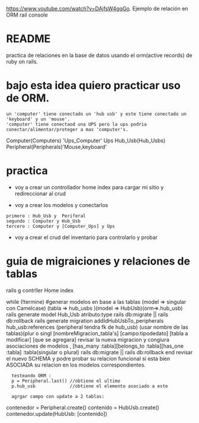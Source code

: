 https://www.youtube.com/watch?v=DAjfsW4gqGo. Ejemplo de relación en ORM rail console

# README

practica de relaciones en la base de datos usando el orm(active records) de ruby on rails.

# bajo esta idea quiero practicar uso de ORM.
```
un 'computer' tiene conectado un 'hub usb' y este tiene conectado un 'keyboard' y un 'mouse'.
'computer' tiene conectaod una UPS pero la ups podria conectar/alimentar/proteger a mas 'computer's.
```
Computer(Computers) 'Ups_Computer'  Ups
Hub_Usb(Hub_Usbs)  Peripheral(Peripherals)'Mouse,keyboard'

# practica

- voy a crear un controllador home index para cargar mi sitio y redireccionar al crud

- voy a crear los modelos y conectarlos
```
primero : Hub_Usb y  Periferal 
segundo : Computer y Hub_Usb
tercero : Computer y [Computer_Ups] y Ups 
```
- voy a crear el crud del inventario para controlarlo y probar

# guia de migraiciones y relaciones de tablas
rails g contrller Home index

while (!termine)
      #generar modelos en base a las tablas  (model => singular con Camelcase)  (tabla => hub_usbs )(model => HubUsb)(orm=>.hub_usb)
      rails generate model Hub_Usb  atributo:type
      rails db:migrate  || rails db:rollback
      rails generate migration addIdHubUsbTo_peripherals      hub_usb:references  (peripheral tendra fk de hub_usb) (usar nombre de las tablas)(plur o singl
                               [nombreMigracion_tabla's]       [campo:tipodedato]
                                   [tabla a modificar]          [que se agregara]
      revisar la nueva migracion y congiura asociaciones de modelos , [has_many :tabla][belongs_to :tabla][has_one :tabla] :tabla(singular o plural)
      rails db:migrate  || rails db:rollback
end
      revisar el nuevo SCHEMA y podre probar su relacion funcional si esta bien ASOCIADA su relacion en los modelos correspondientes.
      
      testeando ORM :
      p = Peripheral.last() //obtiene el ultimo
      p.hub_usb             //obtiene el elemento asociado a este

      agrgar campo con update a 2 tablas:
contenedor = Peripheral.create()
contenido = HubUsb.create()
contenedor.update(HubUsb: [contenido])













